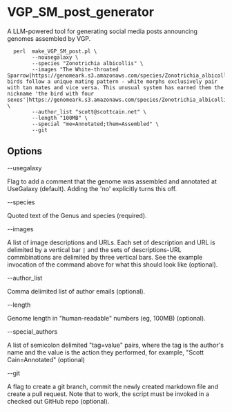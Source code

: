 # VGP_SM_post_generator
A LLM-powered tool for generating social media posts announcing genomes assembled by VGP.

```
  perl  make_VGP_SM_post.pl \
        --nousegalaxy \
        --species "Zonotrichia albicollis" \
        --images "The White-throated Sparrow|https://genomeark.s3.amazonaws.com/species/Zonotrichia_albicollis/bZonAlb1/img/bZonAlb1_1.png|||These birds follow a unique mating pattern - white morphs exclusively pair with tan mates and vice versa. This unusual system has earned them the nickname 'the bird with four sexes'|https://genomeark.s3.amazonaws.com/species/Zonotrichia_albicollis/bZonAlb1/img/bZonAlb1_3.png" \
        --author_list "scott@scottcain.net" \
        --length "100MB" \
        --special "me=Annotated;them=Assembled" \
        --git
```

## Options

--usegalaxy

Flag to add a comment that the genome was assembled and annotated at UseGalaxy (default). Adding the 'no' explicitly turns this off.

--species

Quoted text of the Genus and species (required).

--images

A list of image descriptions and URLs. Each set of description and URL is delimited by a vertical bar `|` and the sets of descriptions-URL commbinations are delimited by three vertical bars. See the example invocation of the command above for what this should look like (optional).

--author_list

Comma delimited list of author emails (optional).

--length

Genome length in "human-readable" numbers (eg, 100MB) (optional).

--special_authors

A list of semicolon delimited "tag=value" pairs, where the tag is the author's name and the value is the action they performed, for example, "Scott Cain=Annotated" (optional)

--git

A flag to create a git branch, commit the newly created markdown file and create a pull request. Note that to work, the script must be invoked in a checked out GitHub repo (optional).


